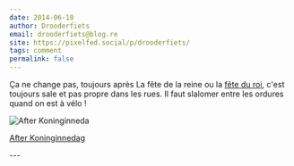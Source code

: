 ```yaml
---
date: 2014-06-10
author: Drooderfiets
email: drooderfiets@blog.re
site: https://pixelfed.social/p/drooderfiets/
tags: comment
permalink: false
---
```


Ça ne change pas, toujours après La fête de la reine ou la [fête du roi](/Premier-Koningsdag/), c'est toujours sale et pas propre dans les rues. Il faut slalomer entre les ordures quand on est à vélo !

<p><img title="After Koninginneda" alt="After Koninginneda" src="http://farm4.static.flickr.com/3349/3516034400_4970940a28.jpg?v=0" /></p>

<p><a href="https://pixelfed.social/p/drooderfiets/561467531596341327">After Koninginnedag</a></p>
---